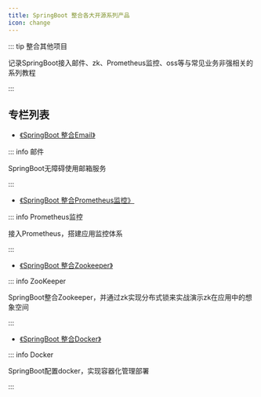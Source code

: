 ```yaml
---
title: SpringBoot 整合各大开源系列产品
icon: change
---
```


::: tip 整合其他项目

记录SpringBoot接入邮件、zk、Prometheus监控、oss等与常见业务非强相关的系列教程

:::


## 专栏列表

- [《SpringBoot 整合Email》](Email/)

::: info 邮件

SpringBoot无障碍使用邮箱服务

:::

- [《SpringBoot 整合Prometheus监控》](Prometheus/)

::: info Prometheus监控

接入Prometheus，搭建应用监控体系

:::

- [《SpringBoot 整合Zookeeper》](ZooKeeper/)

::: info ZooKeeper

SpringBoot整合Zookeeper，并通过zk实现分布式锁来实战演示zk在应用中的想象空间

:::


- [《SpringBoot 整合Docker》](Docker/)

::: info Docker

SpringBoot配置docker，实现容器化管理部署

:::